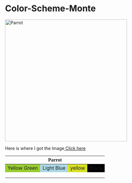 # Color-Scheme-Monte
<html lang="en-US">
  <body>
    <img src="https://www.publicdomainpictures.net/pictures/490000/velka/papegaai-vogel-tropische-vogel.jpg"
      alt="Parrot"
      Width="400px" Height="400px"/>
    <p>Here is where I got the Image<a href="https://www.publicdomainpictures.net/en/view-image.php?image=484423&picture=parrot-tropical-bird" target="_blank"> Click here</a></p>
  </body>
  <table>
  <thead>
    <tr>
      <th style="font-family: 'Times New Roman', serif;" colspan="4">Parrot</th>
    </tr>
  </thead>
    <tbody>
      <tr>
        <td style="background-color:rgb(154, 205, 50);">Yellow Green</td>
        <td style="background-color:rgb(173, 216, 230);">Light Blue</td>
        <td style="background-color:#D6E024;">yellow</td>
        <td style="background-color:rgb(0,0,0);">Black</td>
      </tr>
      <tr>
        <td></td>
        <td></td>
        <td></td>
        <td></td>
      </tr>
      <tr>
        <td></td>
        <td></td>
        <td></td>
        <td></td>
      </tr>
      <tr>
        <td></td>
        <td></td>
        <td></td>
        <td></td>
      </tr>
    </tbody>
  </table>
</html>
